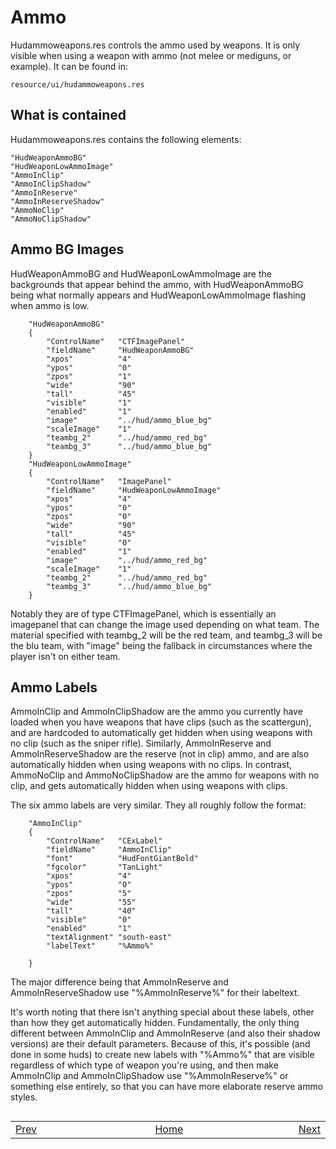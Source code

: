 # Ammo

Hudammoweapons.res controls the ammo used by weapons. It is only visible when using a weapon with ammo (not melee or mediguns, or example). It can be found in:
```
resource/ui/hudammoweapons.res
```

## What is contained

Hudammoweapons.res contains the following elements:
```
"HudWeaponAmmoBG"
"HudWeaponLowAmmoImage"
"AmmoInClip"
"AmmoInClipShadow"
"AmmoInReserve"
"AmmoInReserveShadow"
"AmmoNoClip"
"AmmoNoClipShadow"
```

## Ammo BG Images

HudWeaponAmmoBG and HudWeaponLowAmmoImage are the backgrounds that appear behind the ammo, with HudWeaponAmmoBG being what normally appears and HudWeaponLowAmmoImage flashing when ammo is low.

```
	"HudWeaponAmmoBG"
	{
		"ControlName"	"CTFImagePanel"
		"fieldName"		"HudWeaponAmmoBG"
		"xpos"			"4"
		"ypos"			"0"
		"zpos"			"1"
		"wide"			"90"
		"tall"			"45"
		"visible"		"1"
		"enabled"		"1"
		"image"			"../hud/ammo_blue_bg"
		"scaleImage"	"1"	
		"teambg_2"		"../hud/ammo_red_bg"
		"teambg_3"		"../hud/ammo_blue_bg"	
	}
	"HudWeaponLowAmmoImage"
	{
		"ControlName"	"ImagePanel"
		"fieldName"		"HudWeaponLowAmmoImage"
		"xpos"			"4"
		"ypos"			"0"
		"zpos"			"0"
		"wide"			"90"
		"tall"			"45"
		"visible"		"0"
		"enabled"		"1"
		"image"			"../hud/ammo_red_bg"
		"scaleImage"	"1"	
		"teambg_2"		"../hud/ammo_red_bg"
		"teambg_3"		"../hud/ammo_blue_bg"	
	}
```

Notably they are of type CTFImagePanel, which is essentially an imagepanel that can change the image used depending on what team. The material specified with teambg_2 will be the red team, and teambg_3 will be the blu team, with "image" being the fallback in circumstances where the player isn't on either team.

## Ammo Labels

AmmoInClip and AmmoInClipShadow are the ammo you currently have loaded when you have weapons that have clips (such as the scattergun), and are hardcoded to automatically get hidden when using weapons with no clip (such as the sniper rifle). Similarly, AmmoInReserve and AmmoInReserveShadow are the reserve (not in clip) ammo, and are also automatically hidden when using weapons with no clips. In contrast, AmmoNoClip and AmmoNoClipShadow are the ammo for weapons with no clip, and gets automatically hidden when using weapons with clips.

The six ammo labels are very similar. They all roughly follow the format:
```
	"AmmoInClip"
	{
		"ControlName"	"CExLabel"
		"fieldName"		"AmmoInClip"
		"font"			"HudFontGiantBold"
		"fgcolor"		"TanLight"
		"xpos"			"4"
		"ypos"			"0"
		"zpos"			"5"
		"wide"			"55"
		"tall"			"40"
		"visible"		"0"
		"enabled"		"1"
		"textAlignment"	"south-east"	
		"labelText"		"%Ammo%"
		
	}
```
The major difference being that AmmoInReserve and AmmoInReserveShadow use "%AmmoInReserve%" for their labeltext.

It's worth noting that there isn't anything special about these labels, other than how they get automatically hidden. Fundamentally, the only thing different between AmmoInClip and AmmoInReserve (and also their shadow versions) are their default parameters. Because of this, it's possible (and done in some huds) to create new labels with "%Ammo%" that are visible regardless of which type of weapon you're using, and then make AmmoInClip and AmmoInClipShadow use "%AmmoInReserve%" or something else entirely, so that you can have more elaborate reserve ammo styles.

##
<table>
<tbody>
<tr>
<td width="49%"><a href="/0-TUTORIAL/6-Hudlayout.md">Prev</a></td>
<td width="50%"><a href="/README.md#readme">Home</a></td>
<td width="100%"><a href="/0-TUTORIAL/8-Health.md">Next</a></td>
</tr>
</tbody>
</table>